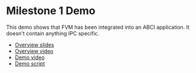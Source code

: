 # Milestone 1 Demo

This demo shows that FVM has been integrated into an ABCI application. It doesn't contain anything IPC specific.

* [Overview slides](./Fendermint_Demo.pdf)
* [Overview video](https://drive.google.com/file/d/1fv1rVp9cbGuQho5jIqUCHSziJpmId57y/view?usp=sharing)
* [Demo video](https://drive.google.com/file/d/1-UvOk0qb3nQQQd2SczW6uWFRIMpBDUyB/view?usp=sharing)
* [Demo script](./fendermint-demo.sh)
